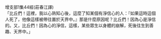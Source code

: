 增支部1集44經(莊春江譯)  
「比丘們！這裡，我以心熟知心後，這麼了知某個有淨信心的人：『如果這時這個人死了，他像這樣被帶往置於天界中。』那是什麼原因呢？比丘們！因為心是淨信的。又，比丘們！因為心的淨信，這樣，某些眾生以身體的崩解，死後往生到善趣、天界中。」  
  
  
